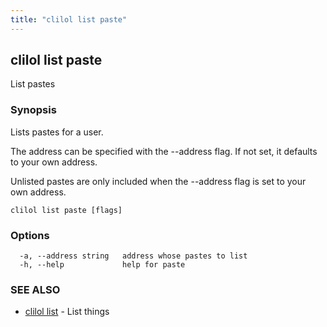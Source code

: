 ```yaml
---
title: "clilol list paste"
---
```

## clilol list paste

List pastes

### Synopsis

Lists pastes for a user.

The address can be specified with the --address flag. If not set,
it defaults to your own address.

Unlisted pastes are only included when the --address flag is set to
your own address.

```
clilol list paste [flags]
```

### Options

```
  -a, --address string   address whose pastes to list
  -h, --help             help for paste
```

### SEE ALSO

* [clilol list](clilol_list.md)	 - List things


